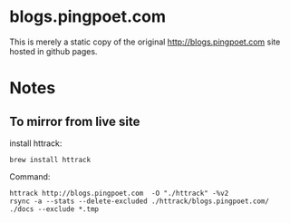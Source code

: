 # blogs.pingpoet.com
This is merely a static copy of the original http://blogs.pingpoet.com site hosted in github pages.



# Notes

## To mirror from live site

install httrack:

    brew install httrack

Command:

    httrack http://blogs.pingpoet.com  -O "./httrack" -%v2
    rsync -a --stats --delete-excluded ./httrack/blogs.pingpoet.com/ ./docs --exclude *.tmp
